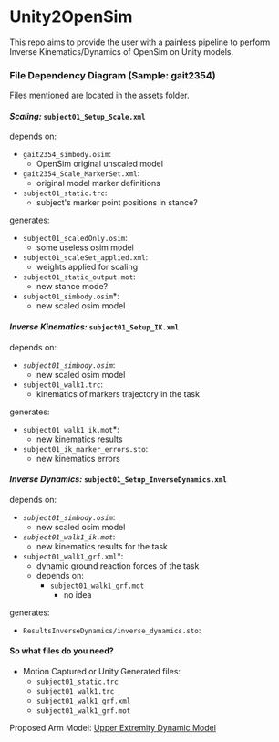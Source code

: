 # Unity2OpenSim

This repo aims to provide the user with a painless pipeline to perform Inverse Kinematics/Dynamics of OpenSim on Unity models. 

### File Dependency Diagram (Sample: gait2354)
Files mentioned are located in the assets folder.
                                        
#### *Scaling:* `subject01_Setup_Scale.xml`

depends on: 
* `gait2354_simbody.osim`:
    - OpenSim original unscaled model
* `gait2354_Scale_MarkerSet.xml`:
    - original model marker definitions
* `subject01_static.trc`:
    - subject's marker point positions in stance? 

generates:
* `subject01_scaledOnly.osim`:
    - some useless osim model
* `subject01_scaleSet_applied.xml`:
    - weights applied for scaling
* `subject01_static_output.mot`:
    - new stance mode?
* `subject01_simbody.osim`*:
    - new scaled osim model

#### *Inverse Kinematics:* `subject01_Setup_IK.xml`

depends on:
* *`subject01_simbody.osim`*:
    - new scaled osim model
* `subject01_walk1.trc`:
    - kinematics of markers trajectory in the task

generates:
* `subject01_walk1_ik.mot`*:
    - new kinematics results
* `subject01_ik_marker_errors.sto`:
    - new kinematics errors

#### *Inverse Dynamics:* `subject01_Setup_InverseDynamics.xml`

depends on:
* *`subject01_simbody.osim`*:
    - new scaled osim model
* *`subject01_walk1_ik.mot`*:
    - new kinematics results for the task
* `subject01_walk1_grf.xml`*:
    - dynamic ground reaction forces of the task
    - depends on:
        - `subject01_walk1_grf.mot`
            - no idea
        
generates:
* `ResultsInverseDynamics/inverse_dynamics.sto`:

#### So what files do you need?
* Motion Captured or Unity Generated files:
	- `subject01_static.trc`
	- `subject01_walk1.trc`
	- `subject01_walk1_grf.xml`
	- `subject01_walk1_grf.mot`

Proposed Arm Model: [Upper Extremity Dynamic Model](https://simtk.org/projects/upexdyn)
